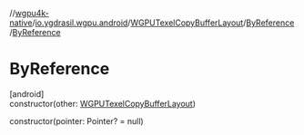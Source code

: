 //[wgpu4k-native](../../../../index.md)/[io.ygdrasil.wgpu.android](../../index.md)/[WGPUTexelCopyBufferLayout](../index.md)/[ByReference](index.md)/[ByReference](-by-reference.md)

# ByReference

[android]\
constructor(other: [WGPUTexelCopyBufferLayout](../index.md))

constructor(pointer: Pointer? = null)